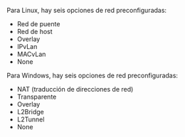 Para Linux, hay seis opciones de red preconfiguradas:

- Red de puente
- Red de host
- Overlay
- IPvLan
- MACvLan
- None

Para Windows, hay seis opciones de red preconfiguradas:

- NAT (traducción de direcciones de red)
- Transparente
- Overlay
- L2Bridge
- L2Tunnel
- None